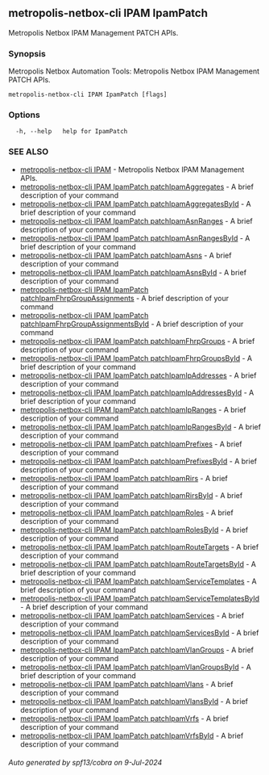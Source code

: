 ## metropolis-netbox-cli IPAM IpamPatch

Metropolis Netbox IPAM Management PATCH APIs.

### Synopsis


Metropolis Netbox Automation Tools:
  Metropolis Netbox IPAM Management PATCH APIs.

```
metropolis-netbox-cli IPAM IpamPatch [flags]
```

### Options

```
  -h, --help   help for IpamPatch
```

### SEE ALSO

* [metropolis-netbox-cli IPAM]()	 - Metropolis Netbox IPAM Management APIs.
* [metropolis-netbox-cli IPAM IpamPatch patchIpamAggregates]()	 - A brief description of your command
* [metropolis-netbox-cli IPAM IpamPatch patchIpamAggregatesById]()	 - A brief description of your command
* [metropolis-netbox-cli IPAM IpamPatch patchIpamAsnRanges]()	 - A brief description of your command
* [metropolis-netbox-cli IPAM IpamPatch patchIpamAsnRangesById]()	 - A brief description of your command
* [metropolis-netbox-cli IPAM IpamPatch patchIpamAsns]()	 - A brief description of your command
* [metropolis-netbox-cli IPAM IpamPatch patchIpamAsnsById]()	 - A brief description of your command
* [metropolis-netbox-cli IPAM IpamPatch patchIpamFhrpGroupAssignments]()	 - A brief description of your command
* [metropolis-netbox-cli IPAM IpamPatch patchIpamFhrpGroupAssignmentsById]()	 - A brief description of your command
* [metropolis-netbox-cli IPAM IpamPatch patchIpamFhrpGroups]()	 - A brief description of your command
* [metropolis-netbox-cli IPAM IpamPatch patchIpamFhrpGroupsById]()	 - A brief description of your command
* [metropolis-netbox-cli IPAM IpamPatch patchIpamIpAddresses]()	 - A brief description of your command
* [metropolis-netbox-cli IPAM IpamPatch patchIpamIpAddressesById]()	 - A brief description of your command
* [metropolis-netbox-cli IPAM IpamPatch patchIpamIpRanges]()	 - A brief description of your command
* [metropolis-netbox-cli IPAM IpamPatch patchIpamIpRangesById]()	 - A brief description of your command
* [metropolis-netbox-cli IPAM IpamPatch patchIpamPrefixes]()	 - A brief description of your command
* [metropolis-netbox-cli IPAM IpamPatch patchIpamPrefixesById]()	 - A brief description of your command
* [metropolis-netbox-cli IPAM IpamPatch patchIpamRirs]()	 - A brief description of your command
* [metropolis-netbox-cli IPAM IpamPatch patchIpamRirsById]()	 - A brief description of your command
* [metropolis-netbox-cli IPAM IpamPatch patchIpamRoles]()	 - A brief description of your command
* [metropolis-netbox-cli IPAM IpamPatch patchIpamRolesById]()	 - A brief description of your command
* [metropolis-netbox-cli IPAM IpamPatch patchIpamRouteTargets]()	 - A brief description of your command
* [metropolis-netbox-cli IPAM IpamPatch patchIpamRouteTargetsById]()	 - A brief description of your command
* [metropolis-netbox-cli IPAM IpamPatch patchIpamServiceTemplates]()	 - A brief description of your command
* [metropolis-netbox-cli IPAM IpamPatch patchIpamServiceTemplatesById]()	 - A brief description of your command
* [metropolis-netbox-cli IPAM IpamPatch patchIpamServices]()	 - A brief description of your command
* [metropolis-netbox-cli IPAM IpamPatch patchIpamServicesById]()	 - A brief description of your command
* [metropolis-netbox-cli IPAM IpamPatch patchIpamVlanGroups]()	 - A brief description of your command
* [metropolis-netbox-cli IPAM IpamPatch patchIpamVlanGroupsById]()	 - A brief description of your command
* [metropolis-netbox-cli IPAM IpamPatch patchIpamVlans]()	 - A brief description of your command
* [metropolis-netbox-cli IPAM IpamPatch patchIpamVlansById]()	 - A brief description of your command
* [metropolis-netbox-cli IPAM IpamPatch patchIpamVrfs]()	 - A brief description of your command
* [metropolis-netbox-cli IPAM IpamPatch patchIpamVrfsById]()	 - A brief description of your command

###### Auto generated by spf13/cobra on 9-Jul-2024
